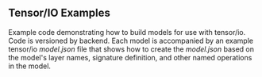 ## Tensor/IO Examples

Example code demonstrating how to build models for use with tensor/io. Code is versioned by backend. Each model is accompanied by an example tensor/io *model.json* file that shows how to create the *model.json* based on the model's layer names, signature definition, and other named operations in the model.